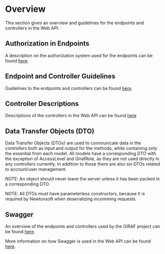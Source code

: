 # Overview

This section gives an overview and guidelines for the endpoints and controllers
in the Web API.

## Authorization in Endpoints

A description on the authorization system used for the endpoints can be found
[here](./Authorization/index.md).

## Endpoint and Controller Guidelines

Guidelines to the endpoints and controllers can be found [here](guidelines.md).

## Controller Descriptions

Descriptions of the controllers in the Web API can be found [here](controller_descriptions.md)

## Data Transfer Objects (DTO)

Data Transfer Objects (DTOs) are used to communicate data in the controllers both
as input and output for the methods, while containing only the essential from each
model. All models have a corresponding DTO with the exception of AccessLevel and
GirafRole, as they are not used directly in any controllers currently. In addition
to those there are also six DTOs related to account/user management.

NOTE: An object should never leave the server unless it has been packed in a corresponding DTO.

NOTE: All DTOs must have parameterless constructors, because it is required by Newtonsoft
when deserializing incomming requests.

## Swagger

An overview of the endpoints and controllers used by the GIRAF project can be found
[here](https://srv.giraf.cs.aau.dk/PROD/API/swagger).

More information on how Swagger is used in the Web API can be found [here](swagger.md). 

